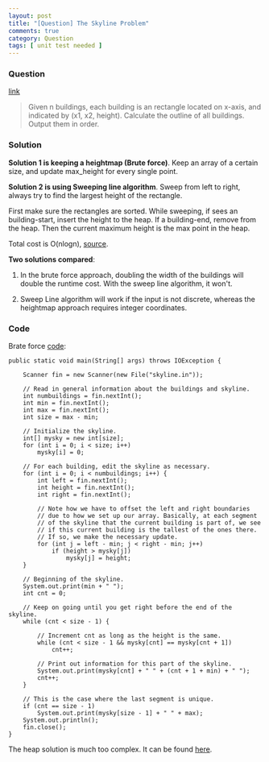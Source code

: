 ```yaml
---
layout: post
title: "[Question] The Skyline Problem"
comments: true
category: Question
tags: [ unit test needed ]
---
```


### Question 

[link]()

> Given n buildings, each building is an rectangle located on 
x-axis, and indicated by (x1, x2, height). Calculate the 
outline of all buildings. Output them in order.

### Solution

__Solution 1 is keeping a heightmap (Brute force)__. Keep an array of a certain size, and update max_height for every single point. 

__Solution 2 is using Sweeping line algorithm__. Sweep from left to right, always try to find the largest height of the rectangle. 

First make sure the rectangles are sorted. While sweeping, if sees an building-start, insert the height to the heap. If a building-end, remove from the heap. Then the current maximum height is the max point in the heap. 

Total cost is O(nlogn), [source](http://qr.ae/Yt74m). 

__Two solutions compared__: 

1. In the brute force approach, doubling the width of the buildings will double the runtime cost. With the sweep line algorithm, it won't. 

1. Sweep Line algorithm will work if the input is not discrete, whereas the heightmap approach requires integer coordinates.

### Code

Brate force [code](http://www.cs.ucf.edu/~dmarino/ucf/java/Skyline.java): 

	public static void main(String[] args) throws IOException {

		Scanner fin = new Scanner(new File("skyline.in"));

		// Read in general information about the buildings and skyline.
		int numbuildings = fin.nextInt();
		int min = fin.nextInt();
		int max = fin.nextInt();
		int size = max - min;

		// Initialize the skyline.
		int[] mysky = new int[size];
		for (int i = 0; i < size; i++)
			mysky[i] = 0;

		// For each building, edit the skyline as necessary.
		for (int i = 0; i < numbuildings; i++) {
			int left = fin.nextInt();
			int height = fin.nextInt();
			int right = fin.nextInt();

			// Note how we have to offset the left and right boundaries
			// due to how we set up our array. Basically, at each segment
			// of the skyline that the current building is part of, we see
			// if this current building is the tallest of the ones there.
			// If so, we make the necessary update.
			for (int j = left - min; j < right - min; j++)
				if (height > mysky[j])
					mysky[j] = height;
		}

		// Beginning of the skyline.
		System.out.print(min + " ");
		int cnt = 0;

		// Keep on going until you get right before the end of the skyline.
		while (cnt < size - 1) {

			// Increment cnt as long as the height is the same.
			while (cnt < size - 1 && mysky[cnt] == mysky[cnt + 1])
				cnt++;

			// Print out information for this part of the skyline.
			System.out.print(mysky[cnt] + " " + (cnt + 1 + min) + " ");
			cnt++;
		}

		// This is the case where the last segment is unique.
		if (cnt == size - 1)
			System.out.print(mysky[size - 1] + " " + max);
		System.out.println();
		fin.close();
	}

The heap solution is much too complex. It can be found [here](http://courses.oreillyschool.com/data-structures-algorithms/overviewAlgorithms.html). 
